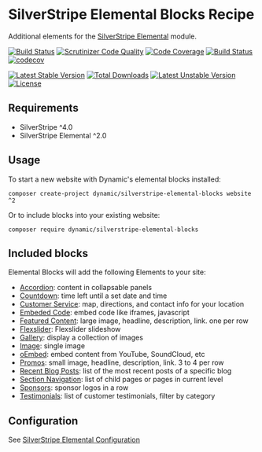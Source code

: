 # SilverStripe Elemental Blocks Recipe

Additional elements for the [SilverStripe Elemental](https://github.com/dnadesign/silverstripe-elemental) module.

[![Build Status](https://travis-ci.org/dynamic/silverstripe-elemental-blocks.svg?branch=master)](https://travis-ci.org/dynamic/silverstripe-elemental-blocks)
[![Scrutinizer Code Quality](https://scrutinizer-ci.com/g/dynamic/silverstripe-elemental-blocks/badges/quality-score.png?b=master)](https://scrutinizer-ci.com/g/dynamic/silverstripe-elemental-blocks/?branch=master)
[![Code Coverage](https://scrutinizer-ci.com/g/dynamic/silverstripe-elemental-blocks/badges/coverage.png?b=master)](https://scrutinizer-ci.com/g/dynamic/silverstripe-elemental-blocks/?branch=master)
[![Build Status](https://scrutinizer-ci.com/g/dynamic/silverstripe-elemental-blocks/badges/build.png?b=master)](https://scrutinizer-ci.com/g/dynamic/silverstripe-elemental-blocks/build-status/master)
[![codecov](https://codecov.io/gh/dynamic/silverstripe-elemental-blocks/branch/master/graph/badge.svg)](https://codecov.io/gh/dynamic/silverstripe-elemental-blocks)

[![Latest Stable Version](https://poser.pugx.org/dynamic/silverstripe-elemental-blocks/v/stable)](https://packagist.org/packages/dynamic/silverstripe-elemental-blocks)
[![Total Downloads](https://poser.pugx.org/dynamic/silverstripe-elemental-blocks/downloads)](https://packagist.org/packages/dynamic/silverstripe-elemental-blocks)
[![Latest Unstable Version](https://poser.pugx.org/dynamic/silverstripe-elemental-blocks/v/unstable)](https://packagist.org/packages/dynamic/silverstripe-elemental-blocks)
[![License](https://poser.pugx.org/dynamic/silverstripe-elemental-blocks/license)](https://packagist.org/packages/dynamic/silverstripe-elemental-blocks)


## Requirements

* SilverStripe ^4.0
* SilverStripe Elemental ^2.0

## Usage

To start a new website with Dynamic's elemental blocks installed:

```
composer create-project dynamic/silverstripe-elemental-blocks website ^2
```

Or to include blocks into your existing website:

```
composer require dynamic/silverstripe-elemental-blocks
```

## Included blocks

Elemental Blocks will add the following Elements to your site:

* [Accordion](https://github.com/dynamic/silverstripe-elemental-accordion): content in collapsable panels
* [Countdown](https://github.com/dynamic/silverstripe-elemental-countdown): time left until a set date and time
* [Customer Service](https://github.com/dynamic/silverstripe-elemental-customer-service): map, directions, and contact info for your location
* [Embeded Code](https://github.com/dynamic/silverstripe-elemental-embedded-code): embed code like iframes, javascript
* [Featured Content](https://github.com/dynamic/silverstripe-elemental-features): large image, headline, description, link. one per row
* [Flexslider](https://github.com/dynamic/silverstripe-elemental-flexslider): Flexslider slideshow
* [Gallery](https://github.com/dynamic/silverstripe-elemental-gallery): display a collection of images
* [Image](https://github.com/dynamic/silverstripe-elemental-image): single image
* [oEmbed](https://github.com/dynamic/silverstripe-elemental-oembed): embed content from YouTube, SoundCloud, etc
* [Promos](https://github.com/dynamic/silverstripe-elemental-promos): small image, headline, description, link. 3 to 4 per row
* [Recent Blog Posts](https://github.com/dynamic/silverstripe-elemental-blog): list of the most recent posts of a specific blog
* [Section Navigation](https://github.com/dynamic/silverstripe-elemental-section-navigation): list of child pages or pages in current level
* [Sponsors](https://github.com/dynamic/silverstripe-elemental-sponsors): sponsor logos in a row
* [Testimonials](https://github.com/dynamic/silverstripe-elemental-testimonials): list of customer testimonials, filter by category

## Configuration

See [SilverStripe Elemental Configuration](https://github.com/dnadesign/silverstripe-elemental#configuration)